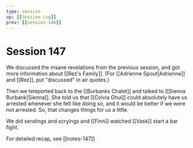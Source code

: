 ```yaml
---
type: session
up: [[Session Log]]
prev: [[session-146]]
---
```


# Session 147

We discussed the insane revelations from the previous session, and got more information about [[Rez's Family]]. (For [[Adrienne Spout|Adrienne]] and [[Rez]], put "discussed" in air quotes.)

Then we teleported back to the [[Burbanks Chalet]] and talked to [[Sienna Burbank|Sienna]]. She told us that [[Colvia Ghul]] could absolutely have us arrested whenever she felt like doing so, and it would be better if we were not arrested. So, that changes things for us a little.

We did sendings and scryings and [[Finn]] watched [[Vask]] start a bar fight.

For detailed recap, see [[notes-147]]
